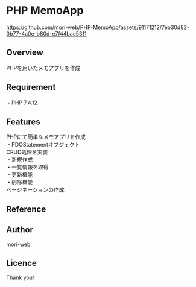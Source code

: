# PHP MemoApp
<!-- リポジトリネームを書く -->

https://github.com/mori-web/PHP-MemoApp/assets/91171212/7eb30d82-0b77-4a0e-b80d-e7f44bac5311

## Overview
<!-- 概要 を書く-->
<!-- 簡単に1〜2行 -->
PHPを用いたメモアプリを作成

## Requirement
<!-- 要件を書く -->
<!-- 環境に必要な言語・ツール・ライブラリやバージョンを記載する -->
・PHP 7.4.12

## Features
<!-- 特徴を書く -->
<!-- 詳しい仕様について基本的に箇条書きで書く -->
PHPにて簡単なメモアプリを作成  
・PDOStatementオブジェクト  
CRUD処理を実装  
・新規作成  
・一覧情報を取得  
・更新機能  
・削除機能  
ページネーションの作成  


## Reference
<!-- リファレンス -->
<!-- 参考URLを書く -->

## Author
<!-- 著者名（自分の情報を書く） -->
<!-- Twitterアカウント -->
<!-- [twitter](https://twitter.com/kumaron_web) -->
mori-web

## Licence
<!-- 例：[MIT](https://......) -->

Thank you!
